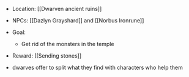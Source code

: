 - Location: [[Dwarven ancient ruins]]
- NPCs: [[Dazlyn Grayshard]] and [[Norbus Ironrune]]
- Goal:
	- Get rid of the monsters in the temple
- Reward: [[Sending stones]]


- dwarves offer to split what they find with characters who help them